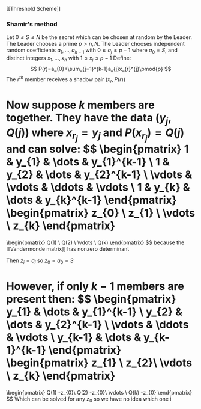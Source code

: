 [[Threshold Scheme]]
### Shamir's method
Let $0\leq S\leq N$ be the secret which can be chosen at random 
by the Leader.
The Leader chooses a prime $p>n,N$.
The Leader chooses independent random coefficients
$a_{1},\dots,a_{k-1}$ with $0\leq a_{j}\leq p-1$ where $a_{0}=S$,
and distinct integers $x_{1},\dots,x_{n}$ with $1\leq x_{j}\leq p-1$
Define:
$$
P(r)=a_{0}+\sum_{j=1}^{k-1}a_{j}x_{r}^{j}\pmod{p}
$$
The $r^{th}$ member receives a shadow pair $(x_{r},P(r))$

Now suppose $k$ members are together.
They have the data $(y_{j},Q(j))$ 
where $x_{r_{j}}=y_{j}$ and $P(x_{r_{j}})=Q(j)$
and can solve:
$$
\begin{pmatrix}
1 & y_{1} & \dots & y_{1}^{k-1} \\
1 & y_{2} & \dots & y_{2}^{k-1} \\
\vdots & \vdots & \ddots & \vdots \\
1 & y_{k} & \dots & y_{k}^{k-1}
\end{pmatrix}
\begin{pmatrix}
z_{0} \\
z_{1} \\
\vdots \\
z_{k}
\end{pmatrix}
=
\begin{pmatrix}
Q(1) \\
Q(2) \\
\vdots  \\
Q(k)
\end{pmatrix}
$$
because the [[Vandermonde matrix]] has nonzero determinant 

Then $z_{i}=a_{i}$ so $z_{0}=a_{0}=S$

However, if only $k-1$ members are present then:
$$
\begin{pmatrix}
y_{1} & \dots & y_{1}^{k-1} \\
y_{2} & \dots & y_{2}^{k-1} \\
\vdots & \ddots & \vdots \\
y_{k-1} & \dots & y_{k-1}^{k-1}
\end{pmatrix}
\begin{pmatrix}
z_{1} \\
z_{2}\\
\vdots \\
z_{k}
\end{pmatrix}
=
\begin{pmatrix}
Q(1) -z_{0}\\
Q(2) -z_{0}\\
\vdots  \\
Q(k) -z_{0}
\end{pmatrix}
$$
Which can be solved for any $z_{0}$ so we have no idea which one i